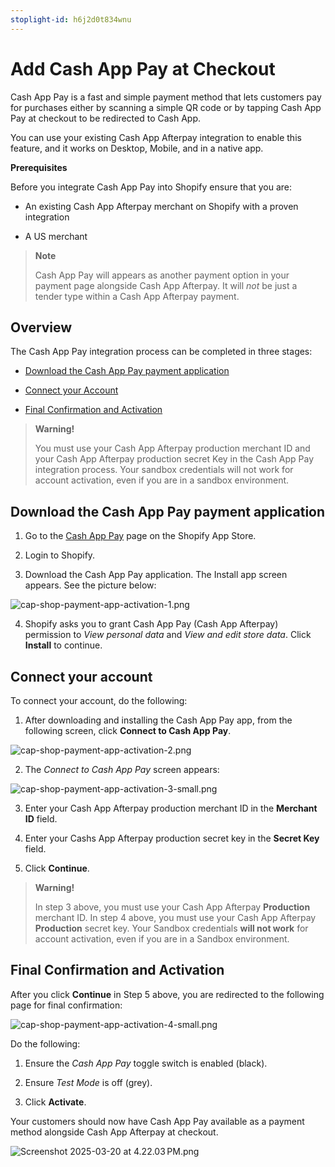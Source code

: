 ```yaml
---
stoplight-id: h6j2d0t834wnu
---
```


# Add Cash App Pay at Checkout

Cash App Pay is a fast and simple payment method that lets customers pay for purchases either by scanning a simple QR code or by tapping Cash App Pay at checkout to be redirected to Cash App.

You can use your existing Cash App Afterpay integration to enable this feature, and it works on Desktop, Mobile, and in a native app.

**Prerequisites**

Before you integrate Cash App Pay into Shopify ensure that you are:

- An existing Cash App Afterpay merchant on Shopify with a proven integration

- A US merchant

<!-- Theme: Info-->
> **Note**
>
> Cash App Pay will appears as another payment option in your payment page alongside Cash App Afterpay. It will *not* be just a tender type within a Cash App Afterpay payment.

## Overview

The Cash App Pay integration process can be completed in three stages:

- [Download the Cash App Pay payment application](#download-the-cash-app-pay-payment-application)

- [Connect your Account](#connect-your-account)

- [Final Confirmation and Activation](#final-confirmation-and-activation)


<!-- theme: warning -->
> **Warning!**
>
> You must use your Cash App Afterpay production merchant ID and your Cash App Afterpay production secret Key in the Cash App Pay integration process. Your sandbox credentials will not work for account activation, even if you are in a sandbox environment.

## Download the Cash App Pay payment application

1. Go to the [Cash App Pay](https://apps.shopify.com/cash-app-pay) page on the Shopify App Store.

2. Login to Shopify.

3. Download the Cash App Pay application. The Install app screen appears. See the picture below:

![cap-shop-payment-app-activation-1.png](../../../assets/images/cap-shop-payment-app-activation-1-2.png)

4. Shopify asks you to grant Cash App Pay (Cash App Afterpay) permission to _View personal data_ and _View and edit store data_. Click **Install** to continue.

## Connect your account

To connect your account, do the following:

1. After downloading and installing the Cash App Pay app, from the following screen, click **Connect to Cash App Pay**.

![cap-shop-payment-app-activation-2.png](../../../assets/images/cap-shop-payment-app-activation-2.png)

2. The *Connect to Cash App Pay* screen appears:

![cap-shop-payment-app-activation-3-small.png](../../../assets/images/cap-shop-payment-app-activation-3-small.png)

3. Enter your Cash App Afterpay production merchant ID in the **Merchant ID** field.

4. Enter your Cashs App Afterpay production secret key in the **Secret Key** field.

5. Click **Continue**.

<!-- theme: warning -->
> **Warning!**
>
> In step 3 above, you must use your Cash App Afterpay **Production** merchant ID. In step 4 above, you must use your Cash App Afterpay **Production** secret key. Your Sandbox credentials **will not work** for account activation, even if you are in a Sandbox environment.

## Final Confirmation and Activation

After you click **Continue** in Step 5 above, you are redirected to the following page for final confirmation:

![cap-shop-payment-app-activation-4-small.png](../../../assets/images/cap-shop-payment-app-activation-4-small.png)

Do the following:

1. Ensure the _Cash App Pay_ toggle switch is enabled (black).

2. Ensure _Test Mode_ is off (grey).

3. Click **Activate**.

Your customers should now have Cash App Pay available as a payment method alongside Cash App Afterpay at checkout.

![Screenshot 2025-03-20 at 4.22.03 PM.png](<../../../assets/images/Screenshot 2025-03-20 at 4.22.03 PM.png>)
